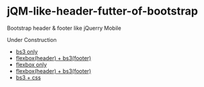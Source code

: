 # jQM-like-header-futter-of-bootstrap
Bootstrap header &amp; footer like jQuerry Mobile

Under Construction

- [bs3 only](http://klingsor.uedasoft.com/tools/171115/)
- [flexbox(header) + bs3(footer)](http://klingsor.uedasoft.com/tools/171115/index2.php)
- [flexbox only](http://klingsor.uedasoft.com/tools/171115/index3.php)
- [flexbox(header) + bs3(footer)](http://klingsor.uedasoft.com/tools/171115/index4.php)
- [bs3 + css](http://klingsor.uedasoft.com/tools/171115/index5.php)
